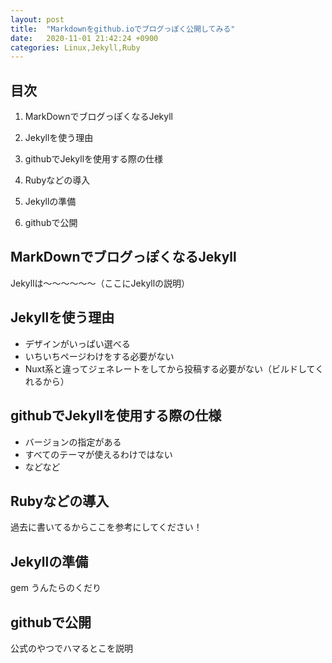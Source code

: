```yaml
---
layout: post
title:  "Markdownをgithub.ioでブログっぽく公開してみる"
date:   2020-11-01 21:42:24 +0900
categories: Linux,Jekyll,Ruby
---
```


## 目次

1. MarkDownでブログっぽくなるJekyll

1. Jekyllを使う理由

1. githubでJekyllを使用する際の仕様

1. Rubyなどの導入

1. Jekyllの準備

1. githubで公開

## MarkDownでブログっぽくなるJekyll

Jekyllは～～～～～～（ここにJekyllの説明）

## Jekyllを使う理由

- デザインがいっぱい選べる
- いちいちページわけをする必要がない
- Nuxt系と違ってジェネレートをしてから投稿する必要がない（ビルドしてくれるから）


## githubでJekyllを使用する際の仕様

- バージョンの指定がある
- すべてのテーマが使えるわけではない
- などなど


## Rubyなどの導入

過去に書いてるからここを参考にしてください！

## Jekyllの準備

gem うんたらのくだり

## githubで公開

公式のやつでハマるとこを説明